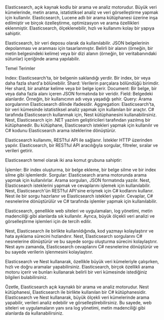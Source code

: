 Elasticsearch, açık kaynak kodlu bir arama ve analiz motorudur. Büyük veri kümelerinde, metin arama, istatistiksel analiz ve veri görselleştirme yapmak için kullanılır. 
Elasticsearch, Lucene adlı bir arama kütüphanesi üzerine inşa edilmiştir ve birçok özelleştirme, optimizasyon ve arama özellikleri eklenmiştir. Elasticsearch, ölçeklenebilir, hızlı ve kullanımı kolay bir yapıya sahiptir.

Elasticsearch, bir veri deposu olarak da kullanılabilir. JSON belgelerinin depolanması ve aranması için tasarlanmıştır. Belirli bir alanın (örneğin, bir metin belgesindeki kelime) veya bir dizi alanın (örneğin, bir veritabanındaki sütunlar) içeriğinde arama yapılabilir.

Temel Terimler

Index: Elasticsearch'ta, bir belgenin saklandığı yerdir. Bir index, bir veya daha fazla shard'a bölünebilir.
Shard: Verilerin parçalara bölündüğü birimdir. Her shard, bir anahtar kelime veya bir belge içerir.
Document: Bir belge, bir veya daha fazla alanı içeren JSON formatında bir veridir.
Field: Belgedeki alanlardır. Örneğin, bir kullanıcının adı veya yaşadığı şehir.
Query: Arama sorgularının Elasticsearch dilinde ifadesidir.
Aggregation: Elasticsearch'ta, bir veri kümesinde istatistiksel analiz yapmak için kullanılan bir araçtır.
C# tarafında Elasticsearch kullanmak için, Nest kütüphanesini kullanabilirsiniz. Nest, Elasticsearch için .NET yazılım geliştiricileri tarafından yazılmış bir kütüphanedir. Bu kütüphane, Elasticsearch istekleri yapmak için kullanılır ve C# kodunu Elasticsearch arama isteklerine dönüştürür.

Elasticsearch kullanımı, RESTful API ile sağlanır. İstekler HTTP üzerinden yapılır. Elasticsearch, bir RESTful API aracılığıyla sorgular, filtreler, sıralar ve verileri getirir.

Elasticsearch temel olarak iki ana komut grubuna sahiptir:

İşlemler: Bir index oluşturma, bir belge ekleme, bir belge silme ve bir index silme gibi işlemlerdir.
Sorgular: Elasticsearch arama motorunda arama yapmak için kullanılırlar. Arama sorguları, JSON formatında yazılır.
Nest, Elasticsearch isteklerini yapmak ve cevaplarını işlemek için kullanılabilir. Nest, Elasticsearch'ün RESTful API'sine erişmek için C# kodlarını kullanır. 
Nest ile bir sorgu hazırlanır ve Elasticsearch istekleri yapılır. Cevaplar, C# nesnelerine dönüştürülür ve C# tarafında işlemler yapmak için kullanılabilir.

Elasticsearch, genellikle web siteleri ve uygulamaları, log yönetimi, metin madenciliği gibi alanlarda sık kullanılır. Ayrıca, büyük ölçekli veri analizi ve görselleştirme işlemleri için de tercih edilir.

Nest, Elasticsearch ile birlikte kullanıldığında, kod yazmayı kolaylaştırır ve hata ayıklama sürecini hızlandırır. Nest, Elasticsearch sorgularını C# nesnelerine dönüştürür ve bu sayede sorgu oluşturma sürecini kolaylaştırır. 
Nest aynı zamanda, Elasticsearch cevaplarını C# nesnelerine dönüştürür ve bu sayede verilerin işlenmesini kolaylaştırır.

Elasticsearch ve Nest kullanarak, özellikle büyük veri kümeleriyle çalışırken, hızlı ve doğru aramalar yapabilirsiniz. Elasticsearch, birçok özellikli arama motoru içerir ve bunları kullanarak belirli bir veri kümesinde istediğiniz bilgileri bulabilirsiniz.

Özetle, Elasticsearch açık kaynaklı bir arama ve analiz motorudur. Nest kütüphanesi, Elasticsearch ile birlikte kullanılan bir C# kütüphanesidir.
 Elasticsearch ve Nest kullanarak, büyük ölçekli veri kümelerinde arama yapabilir, verileri analiz edebilir ve görselleştirebilirsiniz. Bu sayede, web siteleri ve uygulamaların yanı sıra log yönetimi, metin madenciliği gibi alanlarda da kullanabilirsiniz.
